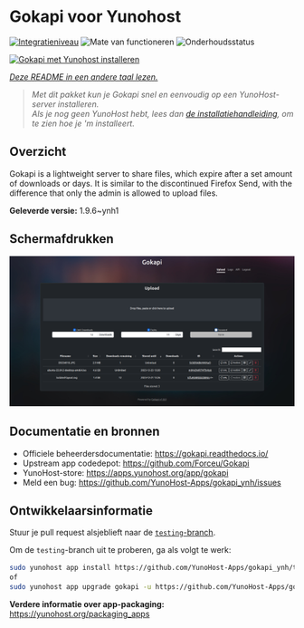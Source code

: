 <!--
NB: Deze README is automatisch gegenereerd door <https://github.com/YunoHost/apps/tree/master/tools/readme_generator>
Hij mag NIET handmatig aangepast worden.
-->

# Gokapi voor Yunohost

[![Integratieniveau](https://apps.yunohost.org/badge/integration/gokapi)](https://ci-apps.yunohost.org/ci/apps/gokapi/)
![Mate van functioneren](https://apps.yunohost.org/badge/state/gokapi)
![Onderhoudsstatus](https://apps.yunohost.org/badge/maintained/gokapi)

[![Gokapi met Yunohost installeren](https://install-app.yunohost.org/install-with-yunohost.svg)](https://install-app.yunohost.org/?app=gokapi)

*[Deze README in een andere taal lezen.](./ALL_README.md)*

> *Met dit pakket kun je Gokapi snel en eenvoudig op een YunoHost-server installeren.*  
> *Als je nog geen YunoHost hebt, lees dan [de installatiehandleiding](https://yunohost.org/install), om te zien hoe je 'm installeert.*

## Overzicht

Gokapi is a lightweight server to share files, which expire after a set amount of downloads or days. It is similar to the discontinued Firefox Send, with the difference that only the admin is allowed to upload files.

**Geleverde versie:** 1.9.6~ynh1

## Schermafdrukken

![Schermafdrukken van Gokapi](./doc/screenshots/screenshot.png)

## Documentatie en bronnen

- Officiele beheerdersdocumentatie: <https://gokapi.readthedocs.io/>
- Upstream app codedepot: <https://github.com/Forceu/Gokapi>
- YunoHost-store: <https://apps.yunohost.org/app/gokapi>
- Meld een bug: <https://github.com/YunoHost-Apps/gokapi_ynh/issues>

## Ontwikkelaarsinformatie

Stuur je pull request alsjeblieft naar de [`testing`-branch](https://github.com/YunoHost-Apps/gokapi_ynh/tree/testing).

Om de `testing`-branch uit te proberen, ga als volgt te werk:

```bash
sudo yunohost app install https://github.com/YunoHost-Apps/gokapi_ynh/tree/testing --debug
of
sudo yunohost app upgrade gokapi -u https://github.com/YunoHost-Apps/gokapi_ynh/tree/testing --debug
```

**Verdere informatie over app-packaging:** <https://yunohost.org/packaging_apps>
